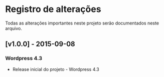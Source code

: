 # Registro de alterações

Todas as alterações importantes neste projeto serão documentados neste arquivo.

## [v1.0.0] - 2015-09-08
### Wordpress 4.3
- Release inicial do projeto - Wordpress 4.3
